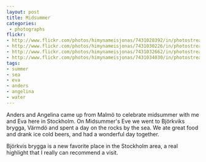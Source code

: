 ```yaml
---
layout: post
title: Midsummer
categories:
 - photographs
flickr:
- http://www.flickr.com/photos/himynameisjonas/7431028392/in/photostream
- http://www.flickr.com/photos/himynameisjonas/7431030226/in/photostream
- http://www.flickr.com/photos/himynameisjonas/7431032662/in/photostream
- http://www.flickr.com/photos/himynameisjonas/7431034030/in/photostream
tags:
- summer
- sea
- eva
- anders
- angelina
- water
---
```


Anders and Angelina came up from Malmö to celebrate midsummer with me and Eva here in Stockholm. On Midsummer's Eve we went to Björkviks brygga, Värmdö and spent a day on the rocks by the sea. We ate great food and drank ice cold beers, and had a wonderful day together.

Björkvis brygga is a new favorite place in the Stockholm area, a real highlight that I really can recommend a visit.
